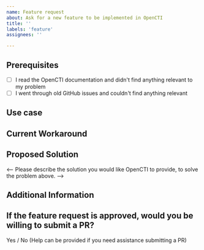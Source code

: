 ```yaml
---
name: Feature request
about: Ask for a new feature to be implemented in OpenCTI
title: ''
labels: 'feature'
assignees: ''

---
```


## Prerequisites

- [ ] I read the OpenCTI documentation and didn't find anything relevant to my problem
- [ ] I went through old GitHub issues and couldn't find anything relevant

## Use case

<!-- Please describe the use case for which you need a solution -->

## Current Workaround

<!-- Please describe how you currently solve or work around this problem, given OpenCTI's limitation. -->

## Proposed Solution

<-- Please describe the solution you would like OpenCTI to provide, to solve the problem above. -->

## Additional Information

<!-- Any additional information, including logs or screenshots if you have any. -->

## If the feature request is approved, would you be willing to submit a PR?

Yes / No (Help can be provided if you need assistance submitting a PR)
